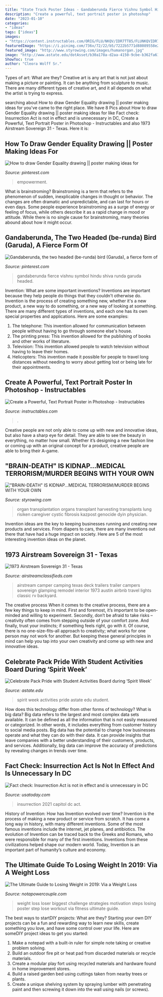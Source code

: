 ```yaml
---
title: "State Track Poster Ideas - Gandaberunda Fierce Vishnu Symbol Hindu Shiva Runda Garuda Headed"
description: "Create a powerful, text portrait poster in photoshop"
date: "2023-01-10"
categories:
- "ideas"
tags: ["ideas"]
images:
- "https://content.instructables.com/ORIG/FLU/NKQV/IDR7TT85/FLUNKQVIDR7TT85.jpg?auto=webp&amp;frame=1"
featuredImage: "https://i.pinimg.com/736x/72/22/b5/7222b5771d88089558e29eb890efbbaa.jpg"
featured_image: "http://www.styrowing.com/images/humanorgan.jpg"
image: "http://www.astate.edu/dotAsset/b30a178a-d2aa-4150-9cbe-b362fa614f0f"
ShowToc: true
author: "Cleora Wolff Sr."
---
```



Types of art: What are they?
Creative art is any art that is not just about making a picture or painting. It can be anything from sculpture to music. There are many different types of creative art, and it all depends on what the artist is trying to express.

	

		
searching about How to draw Gender Equality drawing || poster making ideas for you've came to the right place. We have 8 Pics about How to draw Gender Equality drawing || poster making ideas for like Fact check: Insurrection Act is not in effect and is unnecessary in DC, Create a Powerful, Text Portrait Poster in Photoshop - Instructables and also 1973 Airstream Sovereign 31 - Texas. Here it is:
		
    
## How To Draw Gender Equality Drawing || Poster Making Ideas For

<img loading=lazy src="https://i.pinimg.com/736x/77/14/6d/77146d39b5261fd46032dbe0a6cba4d3.jpg" onerror="this.onerror=null;this.src='https://tse3.mm.bing.net/th?id=OIP.xVY5ayuAfcbpWK36VGAp8gHaFj&amp;pid=15.1';" alt="How to draw Gender Equality drawing || poster making ideas for">

_Source: pinterest.com_

>empowerment. 

	

What is brainstroming?
Brainstroming is a term that refers to the phenomenon of sudden, inexplicable changes in thought or behavior. The changes are often dramatic and unpredictable, and can last for hours or even days. Some people experience brainstroming as a surge of energy or feeling of focus, while others describe it as a rapid change in mood or attitude. While there is no single cause for brainstroming, many theories abound about how it might occur.

    
## Gandaberunda, The Two Headed (be-runda) Bird (Garuda), A Fierce Form Of

<img loading=lazy src="https://i.pinimg.com/736x/72/22/b5/7222b5771d88089558e29eb890efbbaa.jpg" onerror="this.onerror=null;this.src='https://tse3.mm.bing.net/th?id=OIP.uN17ozR2weo27H2KdoLCxgHaJ3&amp;pid=15.1';" alt="Gandaberunda, the two headed (be-runda) bird (Garuda), a fierce form of">

_Source: pinterest.com_

>gandaberunda fierce vishnu symbol hindu shiva runda garuda headed. 

	

Invention: What are some important inventions?
Inventions are important because they help people do things that they couldn't otherwise do. Invention is the process of creating something new, whether it's a new product, a new way to do something, or a new way of looking at something. There are many different types of inventions, and each one has its own special properties and applications. Here are some examples: 
1. The telephone: This invention allowed for communication between people without having to go through someone else's house.
2. The printing press: This invention allowed for the publishing of books and other works of literature.
3. Television: This invention allowed people to watch television without having to leave their homes.
4. Helicopters: This invention made it possible for people to travel long distances without needing to worry about getting lost or being late for their appointments.

    
## Create A Powerful, Text Portrait Poster In Photoshop - Instructables

<img loading=lazy src="https://content.instructables.com/ORIG/FLU/NKQV/IDR7TT85/FLUNKQVIDR7TT85.jpg?auto=webp&amp;frame=1" onerror="this.onerror=null;this.src='https://tse3.mm.bing.net/th?id=OIP.mxmGJRtFK6dAQ8n4u4FBwgHaGL&amp;pid=15.1';" alt="Create a Powerful, Text Portrait Poster in Photoshop - Instructables">

_Source: instructables.com_

>. 

	

Creative people are not only able to come up with new and innovative ideas, but also have a sharp eye for detail. They are able to see the beauty in everything, no matter how small. Whether it’s designing a new fashion line or coming up with an original concept for a product, creative people are able to bring their A-game.

    
## &quot;BRAIN-DEATH&quot; IS KIDNAP...MEDICAL TERRORISM/MURDER BEGINS WITH YOUR OWN

<img loading=lazy src="http://www.styrowing.com/images/humanorgan.jpg" onerror="this.onerror=null;this.src='https://tse3.mm.bing.net/th?id=OIP.7DVviFie2fdFajyGAfpfKQHaEK&amp;pid=15.1';" alt="&quot;BRAIN-DEATH&quot; IS KIDNAP...MEDICAL TERRORISM/MURDER BEGINS WITH YOUR OWN">

_Source: styrowing.com_

>organ transplantation organs transplant harvesting transplants lung risiken caregiver cystic fibrosis kazpost genocide dyin physician. 

	

Invention ideas are the key to keeping businesses running and creating new products and services. From diapers to cars, there are many inventions out there that have had a huge impact on society. Here are 5 of the most interesting invention ideas on the planet.

    
## 1973 Airstream Sovereign 31 - Texas

<img loading=lazy src="http://www.airstreamclassifieds.com/wp-content/uploads/2015/09/717380.jpg" onerror="this.onerror=null;this.src='https://tse4.mm.bing.net/th?id=OIP._iqAvl2PR-RltGuZ8VfhsQHaFj&amp;pid=15.1';" alt="1973 Airstream Sovereign 31 - Texas">

_Source: airstreamclassifieds.com_

>airstream camper camping texas deck trailers trailer campers sovereign glamping remodel interior 1973 austin airbnb travel lights classic rv backyard. 

	

The creative process
When it comes to the creative process, there are a few key things to keep in mind. First and foremost, it’s important to be open-minded and willing to experiment. Secondly, don’t be afraid to take risks – creativity often comes from stepping outside of your comfort zone. And finally, trust your instincts; if something feels right, go with it.
Of course, there is no one-size-fits-all approach to creativity; what works for one person may not work for another. But keeping these general principles in mind can help you tap into your own creativity and come up with new and innovative ideas.

    
## Celebrate Pack Pride With Student Activities Board During ‘Spirit Week’

<img loading=lazy src="http://www.astate.edu/dotAsset/b30a178a-d2aa-4150-9cbe-b362fa614f0f" onerror="this.onerror=null;this.src='https://tse4.mm.bing.net/th?id=OIP.XZFzvvabe5Zp2NDOrtSglQHaLD&amp;pid=15.1';" alt="Celebrate Pack Pride with Student Activities Board during ‘Spirit Week’">

_Source: astate.edu_

>spirit week activities pride astate edu student. 

	

How does this technology differ from other forms of technology?
What is big data? Big data refers to the largest and most complex data sets available. It can be defined as all the information that is not easily measured or categorized. In other words, it includes everything from customer history to social media posts.
Big data has the potential to change how businesses operate and what they can do with their data. It can provide insights that leave companies with a better understanding of their customers, products, and services. Additionally, big data can improve the accuracy of predictions by revealing changes in trends over time.

    
## Fact Check: Insurrection Act Is Not In Effect And Is Unnecessary In DC

<img loading=lazy src="https://www.gannett-cdn.com/presto/2021/01/06/USAT/d2c3e952-5d20-4a47-aeb8-d0d45d376283-VPC_CHAOS_IN_CAPITOL_DESK.00_00_33_11.Still001.jpg?crop=1911,1075,x8,y0&amp;width=1911&amp;height=1075&amp;format=pjpg&amp;auto=webp" onerror="this.onerror=null;this.src='https://tse2.mm.bing.net/th?id=OIP.DiasGeAws367sWBnE5ICqgHaEK&amp;pid=15.1';" alt="Fact check: Insurrection Act is not in effect and is unnecessary in DC">

_Source: usatoday.com_

>insurrection 2021 capitol dc act. 

	

History of Invention: How has Invention evolved over time?
Invention is the process of making a new product or service from scratch. It has come a long way in history, with many different inventions. Some of the most famous inventions include the internet, jet planes, and antibiotics. The evolution of Invention can be traced back to the Greeks and Romans, who were responsible for many of the first inventions. Inventions from these civilizations helped shape our modern world. Today, Invention is an important part of humanity’s culture and economy.

    
## The Ultimate Guide To Losing Weight In 2019: Via A Weight Loss

<img loading=lazy src="https://notapowercouple.com/wp-content/uploads/2018/10/Biggest-Loser-Weight-Loss-683x1024.jpg" onerror="this.onerror=null;this.src='https://tse1.mm.bing.net/th?id=OIP.qcXOJfi-SyjpuVwAxoKh5AHaLG&amp;pid=15.1';" alt="The Ultimate Guide to Losing Weight in 2019: Via a Weight Loss">

_Source: notapowercouple.com_

>weight loss loser biggest challenge strategies motivation steps losing poster step lose workout via fitness ultimate guide. 

	

The best ways to startDIY projects: What are they?
Starting your own DIY projects can be a fun and rewarding way to learn new skills, create something you love, and have some control over your life. Here are someDIY project ideas to get you started: 
1. Make a notepad with a built-in ruler for simple note taking or creative problem solving.
2. Build an outdoor fire pit or heat pad from discarded materials or recycle materials. 
3. Create a modular play fort using recycled materials and hardware found in home improvement stores. 
4. Build a raised garden bed using cuttings taken from nearby trees or plants. 
5. Create a unique shelving system by spraying lumber with penetrating paint and then screwing it down into the wall using nails (or screws).

